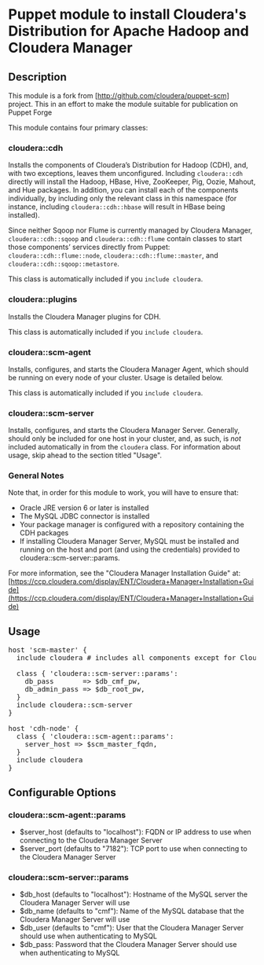 # Puppet module to install Cloudera's Distribution for Apache Hadoop and Cloudera Manager

## Description

This module is a fork from [http://github.com/cloudera/puppet-scm] project. This in an effort to make the module suitable for publication on Puppet Forge

This module contains four primary classes:

### cloudera::cdh

Installs the components of Cloudera’s Distribution for Hadoop (CDH), and, with two exceptions, leaves them unconfigured. Including `cloudera::cdh` directly will install the Hadoop, HBase, Hive, ZooKeeper, Pig, Oozie, Mahout, and Hue packages. In addition, you can install each of the components individually, by including only the relevant class in this namespace (for instance, including `cloudera::cdh::hbase` will result in HBase being installed).

Since neither Sqoop nor Flume is currently managed by Cloudera Manager, `cloudera::cdh::sqoop` and `cloudera::cdh::flume` contain classes to start those components’ services directly from Puppet: `cloudera::cdh::flume::node`, `cloudera::cdh::flume::master`, and `cloudera::cdh::sqoop::metastore`.

This class is automatically included if you `include cloudera`.


### cloudera::plugins

Installs the Cloudera Manager plugins for CDH. 

This class is automatically included if you `include cloudera`.

### cloudera::scm-agent

Installs, configures, and starts the Cloudera Manager Agent, which should be running on every
node of your cluster.  Usage is detailed below.

This class is automatically included if you `include cloudera`.

### cloudera::scm-server

Installs, configures, and starts the Cloudera Manager Server.  Generally, should only
be included for one host in your cluster, and, as such, is *not* included automatically
in from the `cloudera` class.  For information about usage, skip ahead to the section titled "Usage".

### General Notes

Note that, in order for this module to work, you will have to ensure that:

 * Oracle JRE version 6 or later is installed
 * The MySQL JDBC connector is installed
 * Your package manager is configured with a repository containing the CDH packages
 * If installing Cloudera Manager Server, MySQL must be installed and running on the host and port (and using the credentials) provided to cloudera::scm-server::params.

For more information, see the "Cloudera Manager Installation Guide" at:
[https://ccp.cloudera.com/display/ENT/Cloudera+Manager+Installation+Guide](https://ccp.cloudera.com/display/ENT/Cloudera+Manager+Installation+Guide)

## Usage

<pre>
host 'scm-master' {
  include cloudera # includes all components except for Cloudera Manager Server
 
  class { 'cloudera::scm-server::params':
    db_pass       => $db_cmf_pw,
    db_admin_pass => $db_root_pw,
  }
  include cloudera::scm-server
}

host 'cdh-node' {
  class { 'cloudera::scm-agent::params':
    server_host => $scm_master_fqdn,
  }
  include cloudera
}
</pre>

## Configurable Options

### cloudera::scm-agent::params

 * $server\_host (defaults to "localhost"): FQDN or IP address to use when connecting to the Cloudera Manager Server
 * $server\_port (defaults to "7182"): TCP port to use when connecting to the Cloudera Manager Server

### cloudera::scm-server::params
 * $db\_host (defaults to "localhost"): Hostname of the MySQL server the Cloudera Manager Server will use
 * $db\_name (defaults to "cmf"): Name of the MySQL database that the Cloudera Manager Server will use
 * $db\_user (defaults to "cmf"): User that the Cloudera Manager Server should use when authenticating to MySQL
 * $db\_pass: Password that the Cloudera Manager Server should use when authenticating to MySQL
